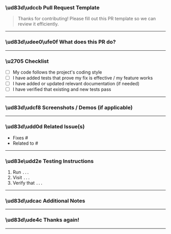 ### \ud83d\udccb Pull Request Template

> Thanks for contributing! Please fill out this PR template so we can review it efficiently.

---

### \ud83d\udee0\ufe0f What does this PR do?

<!-- A short summary of what this PR changes, adds, or fixes. -->

<!-- Example: "Adds support for dark mode in the UI." -->

---

### \u2705 Checklist

* [ ] My code follows the project's coding style
* [ ] I have added tests that prove my fix is effective / my feature works
* [ ] I have added or updated relevant documentation (if needed)
* [ ] I have verified that existing and new tests pass

---

### \ud83d\udcf8 Screenshots / Demos (if applicable)

<!-- Include screenshots or demo gifs/videos for UI/UX changes -->

---

### \ud83d\udd0d Related Issue(s)

<!-- Link any related issues (e.g., Fixes #123, Closes #456) -->

* Fixes #
* Related to #

---

### \ud83e\udd2e Testing Instructions

<!-- Step-by-step instructions on how to test this PR -->

1. Run `...`
2. Visit `...`
3. Verify that `...`

---

### \ud83d\udcac Additional Notes

<!-- Any extra context, caveats, or design decisions worth mentioning -->

---

### \ud83d\ude4c Thanks again!

---
